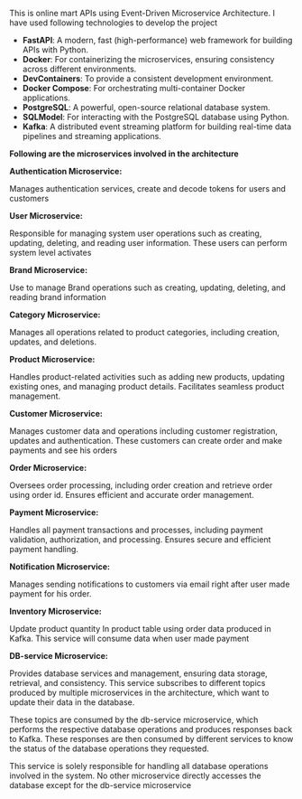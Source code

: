 This is online mart APIs using Event-Driven Microservice Architecture. I have used following technologies to develop the project

- **FastAPI**: A modern, fast (high-performance) web framework for building APIs with Python.
- **Docker**: For containerizing the microservices, ensuring consistency across different environments.
- **DevContainers**: To provide a consistent development environment.
- **Docker Compose**: For orchestrating multi-container Docker applications.
- **PostgreSQL**: A powerful, open-source relational database system.
- **SQLModel**: For interacting with the PostgreSQL database using Python.
- **Kafka**: A distributed event streaming platform for building real-time data pipelines and streaming applications.

**Following are the microservices involved in the architecture**

**Authentication Microservice:**

Manages authentication services, create and decode tokens for users and customers

**User Microservice:**

Responsible for managing system user operations such as creating, updating, deleting, and reading user information. These users can perform system level activates

**Brand Microservice:**

Use to manage Brand operations such as creating, updating, deleting, and reading brand information

**Category Microservice:**

Manages all operations related to product categories, including creation, updates, and deletions.

**Product Microservice:**

Handles product-related activities such as adding new products, updating existing ones, and managing product details. Facilitates seamless product management.

**Customer Microservice:**

Manages customer data and operations including customer registration, updates and authentication. These customers can create order and make payments and see his orders

**Order Microservice:**

Oversees order processing, including order creation and retrieve order using order id. Ensures efficient and accurate order management.

**Payment Microservice:**

Handles all payment transactions and processes, including payment validation, authorization, and processing. Ensures secure and efficient payment handling.

**Notification Microservice:**

Manages sending notifications to customers via email right after user made payment for his order.

**Inventory Microservice:**

Update product quantity In product table using order data produced in Kafka. This service will consume data when user made payment

**DB-service Microservice:**

Provides database services and management, ensuring data storage, retrieval, and consistency. This service subscribes to different topics produced by multiple microservices in the architecture, which want to update their data in the database.

These topics are consumed by the db-service microservice, which performs the respective database operations and produces responses back to Kafka. These responses are then consumed by different services to know the status of the database operations they requested.

This service is solely responsible for handling all database operations involved in the system. No other microservice directly accesses the database except for the db-service microservice
